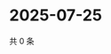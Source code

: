 # 2025-07-25

共 0 条

<!-- BEGIN ZHIHUVIDEO -->
<!-- 最后更新时间 Fri Jul 25 2025 15:16:12 GMT+0800 (China Standard Time) -->

<!-- END ZHIHUVIDEO -->
